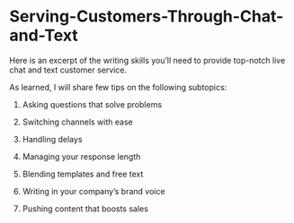# Serving-Customers-Through-Chat-and-Text
Here is an excerpt of the writing skills you’ll need to provide top-notch live chat and text customer service.

As learned, I will share few tips on the following subtopics:
1. Asking questions that solve problems
2. Switching channels with ease
3. Handling delays


4. Managing your response length


5. Blending templates and free text


6. Writing in your company’s brand voice


7. Pushing content that boosts sales

